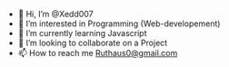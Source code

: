 - 👋 Hi, I’m @Xedd007
- 👀 I’m interested in Programming (Web-developement)
- 🌱 I’m currently learning Javascript
- 💞️ I’m looking to collaborate on a Project
- 📫 How to reach me Ruthaus0@gmail.com

<!---
Xedd007/Xedd007 is a ✨ special ✨ repository because its `README.md` (this file) appears on your GitHub profile.
You can click the Preview link to take a look at your changes.
--->
